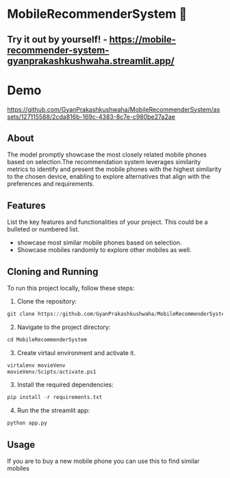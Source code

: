 # MobileRecommenderSystem 📲

Try it out by yourself! - https://mobile-recommender-system-gyanprakashkushwaha.streamlit.app/
---

# Demo

https://github.com/GyanPrakashkushwaha/MobileRecommenderSystem/assets/127115588/2cda816b-169c-4383-8c7e-c980be27a2ae


## About

The model promptly showcase the most closely related mobile phones based on selection.The recommendation system leverages similarity metrics to identify and present the mobile phones with the highest similarity to the chosen device, enabling to explore alternatives that align with the preferences and requirements.

## Features

List the key features and functionalities of your project. This could be a bulleted or numbered list.

- showcase most similar mobile phones based on selection.
- Showcase mobiles randomly to explore other mobiles as well.



## Cloning and Running
To run this project locally, follow these steps:

1. Clone the repository:
   
```python
git clone https://github.com/GyanPrakashkushwaha/MobileRecommenderSystem.git
```

2. Navigate to the project directory:

```python
cd MobileRecommenderSystem
```
3. Create virtaul environment and activate it.
```python
virtalenv movieVenv 
movieVenv/Scipts/activate.ps1
```


3. Install the required dependencies:
```python
pip install -r requirements.txt
```
   
4. Run the the streamlit app:
```python
python app.py
```

## Usage

If you are to buy a new mobile phone you can use this to find similar mobiles


